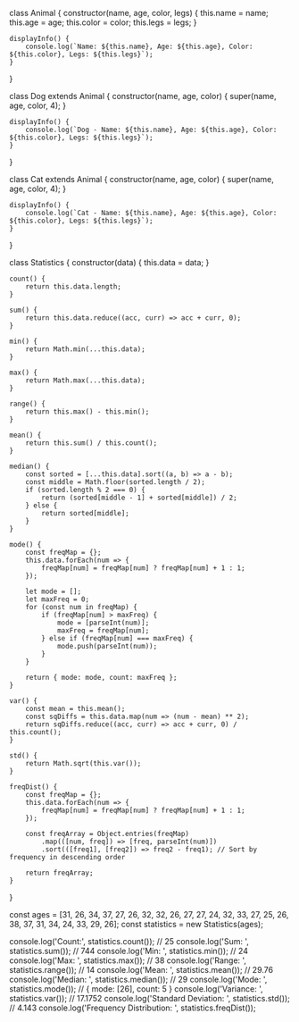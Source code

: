 


class Animal {
    constructor(name, age, color, legs) {
        this.name = name;
        this.age = age;
        this.color = color;
        this.legs = legs;
    }

    displayInfo() {
        console.log(`Name: ${this.name}, Age: ${this.age}, Color: ${this.color}, Legs: ${this.legs}`);
    }
}


class Dog extends Animal {
    constructor(name, age, color) {
        super(name, age, color, 4); 
    }

    displayInfo() {
        console.log(`Dog - Name: ${this.name}, Age: ${this.age}, Color: ${this.color}, Legs: ${this.legs}`);
    }
}


class Cat extends Animal {
    constructor(name, age, color) {
        super(name, age, color, 4); 
    }

    displayInfo() {
        console.log(`Cat - Name: ${this.name}, Age: ${this.age}, Color: ${this.color}, Legs: ${this.legs}`);
    }
}

class Statistics {
    constructor(data) {
        this.data = data;
    }

    count() {
        return this.data.length;
    }

    sum() {
        return this.data.reduce((acc, curr) => acc + curr, 0);
    }

    min() {
        return Math.min(...this.data);
    }

    max() {
        return Math.max(...this.data);
    }

    range() {
        return this.max() - this.min();
    }

    mean() {
        return this.sum() / this.count();
    }

    median() {
        const sorted = [...this.data].sort((a, b) => a - b);
        const middle = Math.floor(sorted.length / 2);
        if (sorted.length % 2 === 0) {
            return (sorted[middle - 1] + sorted[middle]) / 2;
        } else {
            return sorted[middle];
        }
    }

    mode() {
        const freqMap = {};
        this.data.forEach(num => {
            freqMap[num] = freqMap[num] ? freqMap[num] + 1 : 1;
        });

        let mode = [];
        let maxFreq = 0;
        for (const num in freqMap) {
            if (freqMap[num] > maxFreq) {
                mode = [parseInt(num)];
                maxFreq = freqMap[num];
            } else if (freqMap[num] === maxFreq) {
                mode.push(parseInt(num));
            }
        }

        return { mode: mode, count: maxFreq };
    }

    var() {
        const mean = this.mean();
        const sqDiffs = this.data.map(num => (num - mean) ** 2);
        return sqDiffs.reduce((acc, curr) => acc + curr, 0) / this.count();
    }

    std() {
        return Math.sqrt(this.var());
    }

    freqDist() {
        const freqMap = {};
        this.data.forEach(num => {
            freqMap[num] = freqMap[num] ? freqMap[num] + 1 : 1;
        });

        const freqArray = Object.entries(freqMap)
            .map(([num, freq]) => [freq, parseInt(num)])
            .sort(([freq1], [freq2]) => freq2 - freq1); // Sort by frequency in descending order

        return freqArray;
    }
}


const ages = [31, 26, 34, 37, 27, 26, 32, 32, 26, 27, 27, 24, 32, 33, 27, 25, 26, 38, 37, 31, 34, 24, 33, 29, 26];
const statistics = new Statistics(ages);

console.log('Count:', statistics.count()); // 25
console.log('Sum: ', statistics.sum()); // 744
console.log('Min: ', statistics.min()); // 24
console.log('Max: ', statistics.max()); // 38
console.log('Range: ', statistics.range()); // 14
console.log('Mean: ', statistics.mean()); // 29.76
console.log('Median: ', statistics.median()); // 29
console.log('Mode: ', statistics.mode()); // { mode: [26], count: 5 }
console.log('Variance: ', statistics.var()); // 17.1752
console.log('Standard Deviation: ', statistics.std()); // 4.143
console.log('Frequency Distribution: ', statistics.freqDist());
